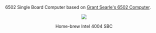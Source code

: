 
6502 Single Board Computer based on [Grant Searle's 6502 Computer](http://searle.x10host.com/6502/Simple6502.html). 

<p align="center"><img src="/images/4004%20SBC.JPG"/>
<p align="center">Home-brew Intel 4004 SBC</p><br>
